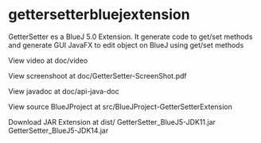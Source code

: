 # gettersetterbluejextension
GetterSetter es a BlueJ 5.0 Extension. It generate code to get/set methods and generate GUI JavaFX to edit object on BlueJ using get/set methods

View video at doc/video

View screenshoot at doc/GetterSetter-ScreenShot.pdf

View javadoc at doc/api-java-doc

View source BlueJProject at src/BlueJProject-GetterSetterExtension

Download JAR Extension at dist/
GetterSetter_BlueJ5-JDK11.jar
GetterSetter_BlueJ5-JDK14.jar


